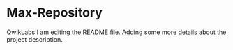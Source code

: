 # Max-Repository
QwikLabs
I am editing the README file. Adding some more details about the project description.
